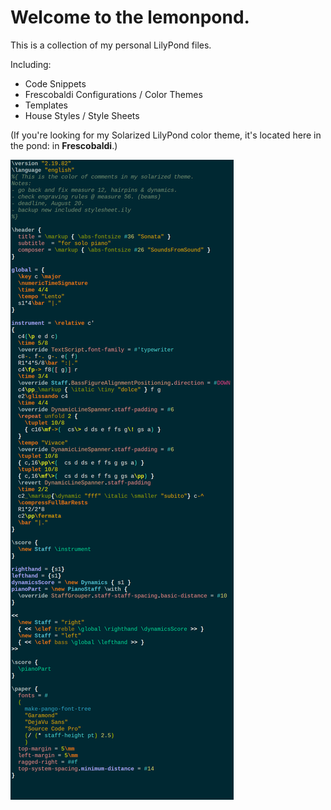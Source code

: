 # Welcome to the lemonpond.

This is a collection of my personal LilyPond files.

Including:
* Code Snippets
* Frescobaldi Configurations / Color Themes
* Templates
* House Styles / Style Sheets

(If you're looking for my Solarized LilyPond color theme, it's located here in the pond: in **Frescobaldi**.)

![](https://raw.githubusercontent.com/soundsfromsound/lemon-pond/master/Frescobaldi/lemon_solarized_theme/lemon_solarized_theme_screenshot.png)
